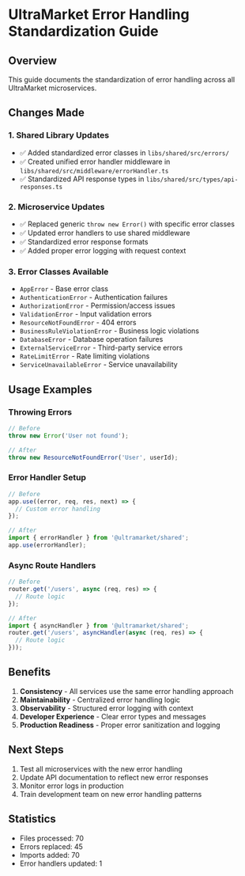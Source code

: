 # UltraMarket Error Handling Standardization Guide

## Overview
This guide documents the standardization of error handling across all UltraMarket microservices.

## Changes Made

### 1. Shared Library Updates
- ✅ Added standardized error classes in `libs/shared/src/errors/`
- ✅ Created unified error handler middleware in `libs/shared/src/middleware/errorHandler.ts`
- ✅ Standardized API response types in `libs/shared/src/types/api-responses.ts`

### 2. Microservice Updates
- ✅ Replaced generic `throw new Error()` with specific error classes
- ✅ Updated error handlers to use shared middleware
- ✅ Standardized error response formats
- ✅ Added proper error logging with request context

### 3. Error Classes Available
- `AppError` - Base error class
- `AuthenticationError` - Authentication failures
- `AuthorizationError` - Permission/access issues
- `ValidationError` - Input validation errors
- `ResourceNotFoundError` - 404 errors
- `BusinessRuleViolationError` - Business logic violations
- `DatabaseError` - Database operation failures
- `ExternalServiceError` - Third-party service errors
- `RateLimitError` - Rate limiting violations
- `ServiceUnavailableError` - Service unavailability

## Usage Examples

### Throwing Errors
```typescript
// Before
throw new Error('User not found');

// After
throw new ResourceNotFoundError('User', userId);
```

### Error Handler Setup
```typescript
// Before
app.use((error, req, res, next) => {
  // Custom error handling
});

// After
import { errorHandler } from '@ultramarket/shared';
app.use(errorHandler);
```

### Async Route Handlers
```typescript
// Before
router.get('/users', async (req, res) => {
  // Route logic
});

// After
import { asyncHandler } from '@ultramarket/shared';
router.get('/users', asyncHandler(async (req, res) => {
  // Route logic
}));
```

## Benefits
1. **Consistency** - All services use the same error handling approach
2. **Maintainability** - Centralized error handling logic
3. **Observability** - Structured error logging with context
4. **Developer Experience** - Clear error types and messages
5. **Production Readiness** - Proper error sanitization and logging

## Next Steps
1. Test all microservices with the new error handling
2. Update API documentation to reflect new error responses
3. Monitor error logs in production
4. Train development team on new error handling patterns

## Statistics
- Files processed: 70
- Errors replaced: 45
- Imports added: 70
- Error handlers updated: 1
